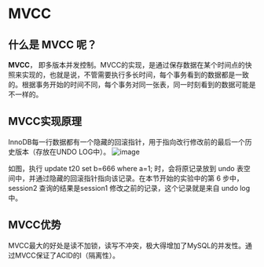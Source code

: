 # MVCC
## 什么是 **MVCC** 呢？

**MVCC**， 即多版本并发控制。MVCC的实现，是通过保存数据在某个时间点的快照来实现的，也就是说，不管需要执行多长时间，每个事务看到的数据都是一致的。根据事务开始的时间不同，每个事务对同一张表，同一时刻看到的数据可能是不一样的。
## MVCC实现原理
InnoDB每一行数据都有一个隐藏的回滚指针，用于指向改行修改前的最后一个历史版本（存放在UNDO LOG中）。
![image](https://s2.ax1x.com/2019/09/27/uMtvGj.md.png)

如图，执行 update t20 set b=666 where a=1; 时，会将原记录放到 undo 表空间中，并通过隐藏的回滚指针指向该记录。在本节开始的实验中的第 6 步中，session2 查询的结果是session1 修改之前的记录，这个记录就是来自 undo log 中。

## MVCC优势
MVCC最大的好处是读不加锁，读写不冲突，极大得增加了MySQL的并发性。通过MVCC保证了ACID的I（隔离性）。